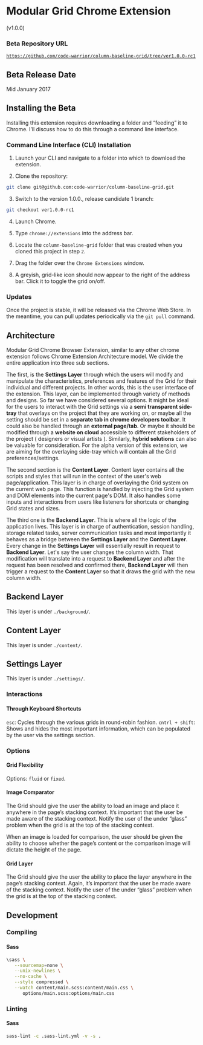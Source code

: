 # Modular Grid Chrome Extension
(v1.0.0)

### Beta Repository URL
[`https://github.com/code-warrior/column-baseline-grid/tree/ver1.0.0-rc1`](https://github.com/code-warrior/column-baseline-grid/tree/ver1.0.0-rc1)

## Beta Release Date
Mid January 2017

## Installing the Beta
Installing this extension requires downloading a folder and “feeding” it to Chrome. I’ll discuss how to do this through a command line interface.

### Command Line Interface (CLI) Installation
1. Launch your CLI and navigate to a folder into which to download the extension.

2. Clone the repository:

````bash
git clone git@github.com:code-warrior/column-baseline-grid.git
````

3. Switch to the version 1.0.0., release candidate 1 branch:

````bash
git checkout ver1.0.0-rc1
````

4. Launch Chrome.

5. Type `chrome://extensions` into the address bar.

6. Locate the `column-baseline-grid` folder that was created when you cloned this project in step `2`.

7. Drag the folder over the `Chrome Extensions` window.

8. A greyish, grid-like icon should now appear to the right of the address bar. Click it to toggle the grid on/off.

### Updates
Once the project is stable, it will be released via the Chrome Web Store. In the meantime, you can pull updates periodically via the `git pull` command.

## Architecture
Modular Grid Chrome Browser Extension, similar to any other chrome extension follows Chrome Extension Architecture model. We divide the entire application into three sub sections.

The first, is the **Settings Layer** through which the users will modify and manipulate the characteristics, preferences and features of the Grid for their individual and different projects. In other words, this is the user interface of the extension. This layer, can be implemented through variety of methods and designs. So far we have considered several options. It might be ideal for the users to interact with the Grid settings via a **semi transparent side-tray** that overlays on the project that they are working on, or maybe all the setting should be set in a **separate tab in chrome developers toolbar**. It could also be handled through an **external page/tab**. Or maybe it should be modified through a **website on cloud** accessible to different stakeholders of the project ( designers or visual artists ). Similarly, **hybrid solutions** can also be valuable for consideration. For the alpha version of this extension, we are aiming for the overlaying side-tray which will contain all the Grid preferences/settings.

The second section is the **Content Layer**. Content layer contains all the scripts and styles that will run in the context of the user's web page/application. This layer is in charge of overlaying the Grid system on the current web page. This function is handled by injecting the Grid system and DOM elements into the current page's DOM. It also handles some inputs and interactions from users like listeners for shortcuts or changing Grid states and sizes.

The third one is the **Backend Layer**. This is where all the logic of the application lives. This layer is in charge of authentication, session handling, storage related tasks, server communication tasks and most importantly it behaves as a bridge between the **Settings Layer** and the **Content Layer**. Every change in the **Settings Layer** will essentially result in request to **Backend Layer**. Let's say the user changes the column width. That modification will translate into a request to **Backend Layer** and after the request has been resolved and confirmed there, **Backend Layer** will then trigger a request to the **Content Layer** so that it draws the grid with the new column width.

## Backend Layer
This layer is under `./background/`.

## Content Layer
This layer is under `./content/`.

## Settings Layer
This layer is under `./settings/`.

### Interactions

#### Through Keyboard Shortcuts
`esc`: Cycles through the various grids in round-robin fashion.
`cntrl + shift`: Shows and hides the most important information, which can be populated by the user via the settings section.

### Options

#### Grid Flexibility
Options: `fluid` or `fixed`.

#### Image Comparator
The Grid should give the user the ability to load an image and place it anywhere in the page’s stacking context. It’s important that the user be made aware of the stacking context. Notify the user of the under “glass” problem when the grid is at the top of the stacking context.

When an image is loaded for comparison, the user should be given the ability to choose whether the page’s content or the comparison image will dictate the height of the page.

#### Grid Layer
The Grid should give the user the ability to place the layer anywhere in the page’s stacking context. Again, it’s important that the user be made aware of the stacking context. Notify the user of the under “glass” problem when the grid is at the top of the stacking context.

## Development

### Compiling

#### Sass
````bash
\sass \
   --sourcemap=none \
   --unix-newlines \
   --no-cache \
   --style compressed \
   --watch content/main.scss:content/main.css \
      options/main.scss:options/main.css
````

### Linting

#### Sass
````bash
sass-lint -c .sass-lint.yml -v -s .
````
